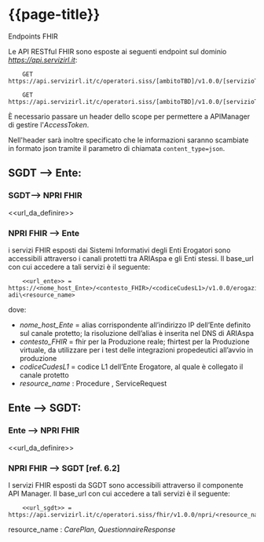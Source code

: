 # {{page-title}}

Endpoints FHIR

Le API RESTful FHIR sono esposte ai seguenti endpoint sul dominio <em>https://api.servizirl.it</em>:

        GET https://api.servizirl.it/c/operatori.siss/[ambitoTBD]/v1.0.0/[servizioTBD]/CarePlan

        GET https://api.servizirl.it/c/operatori.siss/[ambitoTBD]/v1.0.0/[servizioTBD]/QuestionnaireResponse

È necessario passare un header dello scope per permettere a APIManager di gestire l'_AccessToken_.

Nell'header sarà inoltre specificato che le informazioni saranno scambiate in formato json tramite il parametro di chiamata <code>content_type=json</code>.


## SGDT --> Ente:

### SGDT--> NPRI FHIR

<<url_da_definire>>

### NPRI FHIR --> Ente
i servizi FHIR esposti dai Sistemi Informativi degli Enti Erogatori sono accessibili attraverso i canali protetti tra ARIAspa e gli Enti stessi.
Il base_url con cui accedere a tali servizi è il seguente:

        <<url_ente>> = https://<nome_host_Ente>/<contesto_FHIR>/<codiceCudesL1>/v1.0.0/erogazione-adi\<resource_name>

dove:
- _nome\_host\_Ente_ = alias corrispondente all’indirizzo IP dell’Ente definito sul canale protetto; la risoluzione dell’alias è inserita nel DNS di ARIAspa
- _contesto\_FHIR_ = fhir per la Produzione reale; fhirtest per la Produzione virtuale, da utilizzare per i test delle integrazioni propedeutici all’avvio in produzione 
- _codiceCudesL1_ = codice L1 dell’Ente Erogatore, al quale è collegato il canale protetto
- _resource\_name_ : Procedure , ServiceRequest

## Ente --> SGDT:

### Ente --> NPRI FHIR

 <<url_da_definire>>

### NPRI FHIR --> SGDT [ref. 6.2]
I servizi FHIR esposti da SGDT sono accessibili attraverso il componente API Manager.
Il base_url con cui accedere a tali servizi è il seguente:

        <<url_sgdt>> = https://api.servizirl.it/c/operatori.siss/fhir/v1.0.0/npri/<resource_name> 
        
resource_name : _CarePlan_, _QuestionnaireResponse_